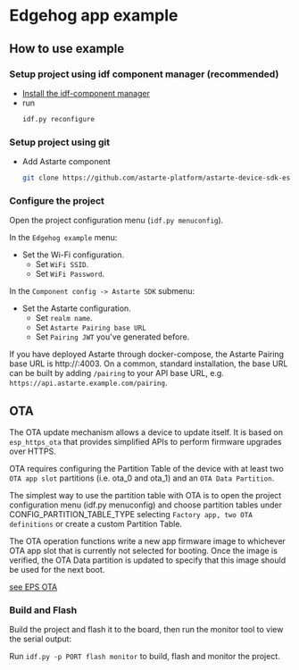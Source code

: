 <!---
  Copyright 2021,2022 SECO Mind Srl

  SPDX-License-Identifier: Apache-2.0
-->

# Edgehog app example

## How to use example

### Setup project using idf component manager (recommended)

* [Install the idf-component manager](https://github.com/espressif/idf-component-manager#installing-the-idf-component-manager)
* run
  ```bash
  idf.py reconfigure
  ```

### Setup project using git

* Add Astarte component

    ``` bash
    git clone https://github.com/astarte-platform/astarte-device-sdk-esp32.git -b release-1.0 ./components/astarte-device-sdk-esp32
    ```
### Configure the project

Open the project configuration menu (`idf.py menuconfig`).

In the `Edgehog example` menu:

* Set the Wi-Fi configuration.
    * Set `WiFi SSID`.
    * Set `WiFi Password`.

In the `Component config -> Astarte SDK` submenu:

* Set the Astarte configuration.
    * Set `realm name`.
    * Set `Astarte Pairing base URL`
    * Set `Pairing JWT` you've generated before.

If you have deployed Astarte through docker-compose, the Astarte Pairing base URL is http://<your-machine-url>:4003. On
a common, standard installation, the base URL can be built by adding `/pairing` to your API base URL, e.g.
`https://api.astarte.example.com/pairing`.

## OTA
The OTA update mechanism allows a device to update itself. It is based on
`esp_https_ota` that provides simplified APIs to perform firmware upgrades
over HTTPS.

OTA requires configuring the Partition Table of the device with at least
two `OTA app slot` partitions (i.e. ota_0 and ota_1) and an `OTA Data Partition`.

The simplest way to use the partition table with OTA is to open the project configuration
menu (idf.py menuconfig) and choose partition tables under CONFIG_PARTITION_TABLE_TYPE selecting
`Factory app, two OTA definitions` or create a custom Partition Table.

The OTA operation functions write a new app firmware image to whichever OTA app
slot that is currently not selected for booting. Once the image is verified, the
OTA Data partition is updated to specify that this image should be used for the next boot.

[see EPS OTA](https://docs.espressif.com/projects/esp-idf/en/latest/esp32/api-reference/system/ota.html)

### Build and Flash

Build the project and flash it to the board, then run the monitor tool to view the serial output:

Run `idf.py -p PORT flash monitor` to build, flash and monitor the project.

